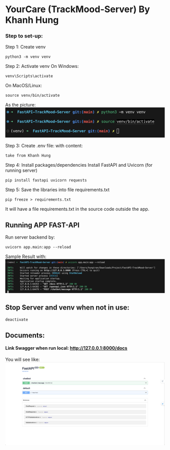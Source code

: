 # YourCare (TrackMood-Server) By Khanh Hung

### Step to set-up:
Step 1: Create venv
```
python3 -m venv venv
```
Step 2: Activate venv
On Windows:
```
venv\Scripts\activate
```
On MacOS/Linux:
```
source venv/bin/activate
```
As the picture:
![Sreenshot](assets/1.png)

Step 3: Create .env file:
with content:
```
take from Khanh Hung
```
Step 4: Install packages/dependencies
Install FastAPI and Uvicorn (for running server)
```
pip install fastapi uvicorn requests
```

Step 5: Save the libraries into file requirements.txt
```
pip freeze > requirements.txt
```
It will have a file requirements.txt in the source code outside the app.

## Running APP FAST-API
Run server backend by:
```
uvicorn app.main:app --reload
```
Sample Result with: 
![Sreenshot](assets/2.png)

## Stop Server and venv when not in use:
```
deactivate
```
## Documents:

#### Link Swagger when run local: http://127.0.0.1:8000/docs 
You will see like:
![Sreenshot](assets/swagger_docs.png)
